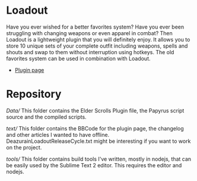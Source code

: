 Loadout
=======

Have you ever wished for a better favorites system? Have you ever been struggling with changing weapons or even apparel in combat? Then Loadout is a lightweight plugin that you will definitely enjoy. It allows you to store 10 unique sets of your complete outfit including weapons, spells and shouts and swap to them without interruption using hotkeys. The old favorites system can be used in combination with Loadout. 

 * [Plugin page](http://skyrim.nexusmods.com/mods/34593/ "Loadout at Skyrim Nexus") 

Repository
=======

*Data/*
This folder contains the Elder Scrolls Plugin file, the Papyrus script source and the compiled scripts. 

*text/*
This folder contains the BBCode for the plugin page, the changelog and other articles I wanted to have offline. DeazurainLoadoutReleaseCycle.txt might be interesting if you want to work on the project. 

*tools/*
This folder contains build tools I've written, mostly in nodejs, that can be easily used by the Sublime Text 2 editor. This requires the editor and nodejs. 


